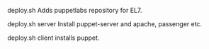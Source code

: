 deploy.sh
Adds puppetlabs repository for EL7.

deploy.sh server
Install puppet-server and apache, passenger etc.

deploy.sh client 
installs puppet.
